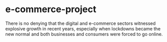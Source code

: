 # e-commerce-project
There is no denying that the digital and e-commerce sectors witnessed explosive growth in recent years, especially when lockdowns became the new normal and both businesses and consumers were forced to go online.
